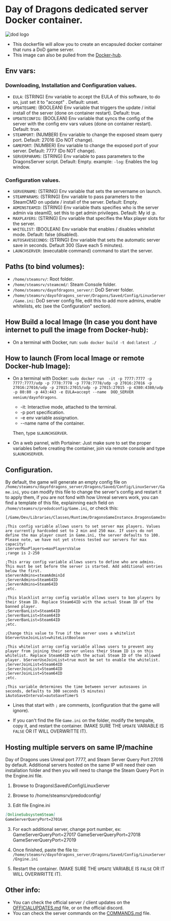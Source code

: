 # Day of Dragons dedicated server Docker container.
![dod logo](https://steamcdn-a.akamaihd.net/steamcommunity/public/images/apps/1088320/438449dd45a85b9285a9c2be55a7fcef5a3d3a4d.jpg)
- This dockerfile will allow you to create an encapsuled docker container that runs a DoD game server.
- This image can also be pulled from the [Docker-hub](https://hub.docker.com/repository/docker/xenium/dayofdragons/).

## Env vars:
### Downloading, Installation and Configuration values.
- ```EULA```: (STRING) Env variable to accept the EULA of this software, to do so, just set it to "accept" . Default: unset.
- ```UPDATEGAME```: (BOOLEAN) Env variable that triggers the update / initial install of the server (done on container restart). Default: true.
- ```UPDATECONFIG```: (BOOLEAN) Env variable that syncs the config of the server with the config env vars values (done on container restart). Default: true.
- ```STEAMPORT```: (NUMBER) Env variable to change the exposed steam query port. Default: 27016 (Do NOT change).
- ```GAMEPORT```: (NUMBER) Env variable to change the exposed port of your server. Default: 7777 (Do NOT change).
- ```SERVERPARAMS```: (STRING) Env variable to pass parameters to the DragonsServer script. Default: Empty. example: ```-log```: Enables the log window.
### Configuration values.
- ```SERVERNAME```: (STRING) Env variable that sets the servername on launch.
- ```STEAMPARAMS```: (STRING) Env variable to pass parameters to the SteamCMD on update / install of the server. Default: Empty.
- ```ADMINSTEAMID```: (STRING) Env variable thats specifies who is the server admin via steamID, set this to get admin privileges. Default: My id :p.
- ```MAXPLAYERS```: (STRING) Env variable that specifies the Max player slots for the server.
- ```WHITELIST```: (BOOLEAN) Env variable that enables / disables whitelist mode. Default: false (disabled).
- ```AUTOSAVESECONDS```: (STRING) Env variable that sets the automatic server save in seconds. Default 300 (Save each 5 minutes).
- ```LAUNCHSERVER```: (executable command) command to start the server.

## Paths (to bind volumes):
- ```/home/steamsrv/```: Root folder.
- ```/home/steamsrv/steamcmd/```: Steam Console folder.
- ```/home/steamsrv/dayofdragons_server/```: DoD Server folder.
- ```/home/steamsrv/dayofdragons_server/Dragons/Saved/Config/LinuxServer/Game.ini```: DoD server config file, edit this to add more admins, enable whitelists, etc (see the Configuration" section).

## How Build a local Image (In case you dont have internet to pull the image from Docker-hub):
- On a terminal with Docker, run: ```sudo docker build -t dod:latest ./```
## How to launch (From local Image or remote Docker-hub Image):
- On a terminal with Docker: ```sudo docker run  -it -p 7777:7777 -p 7777:7777/udp -p 7778:7778 -p 7778:7778/udp -p 27016:27016 -p 27016:27016/udp -p 27015:27015/udp -p 27015:27015 -p 4380:4380/udp -p 80:80 -p 443:443 -e EULA=accept --name  DOD_SERVER xenium/dayofdragons```.
  - -it: Interactive mode, attached to the terminal.
  - -p port specification.
  - -e env variable assignation.
  - --name name of the container.
  
  Then, type `$LAUNCHSERVER`.

- On a web pannel, with Portainer: Just make sure to set the proper variables before creating the container, join via remote console and type `$LAUNCHSERVER`.

## Configuration.
By default, the game will generate an empty config file on `/home/steamsrv/dayofdragons_server/Dragons/Saved/Config/LinuxServer/Game.ini`, you can modify this file to change the server's config and restart it to apply them, if you are not fond with how Unreal servers work, you can find a template of this file, explainning each field on `/home/steamsrv/predodconfig/Game.ini`, or check this:

```
[/Game/Dev/Libraries/Classes/Runtime/DragonsGameInstance.DragonsGameInstance_C]

;This config variable allows users to set server max players. Values are currently hardcoded set to 2 min and 250 max. If users do not define the max player count in Game.ini, the server defaults to 100. Please note, we have not yet stress tested our servers for max capacity!
iServerMaxPlayers=maxPlayersValue
;range is 2-250

;This array config variable allows users to define who are admins. This must be set before the server is started. Add additional entries below the first.
sServerAdmins=steamAdminId
;ServerAdmins=Steam64ID
;ServerAdmins=Steam64ID
;etc.

;This blacklist array config variable allows users to ban players by their Steam ID. Replace Steam64ID with the actual Steam ID of the banned player.
;ServerBanList=Steam64ID
;ServerBanList=Steam64ID
;ServerBanList=Steam64ID
;etc.

;Change this value to True if the server uses a whitelist
bServerUseJoinList=whiteListBoolean

;This whitelist array config variable allows users to prevent any player from joining their server unless their Steam ID is on this whitelist. Replace Steam64ID with the actual Steam ID of the allowed player. bServerUseJoinList=true must be set to enable the whitelist.
;ServerJoinList=Steam64ID
;ServerJoinList=Steam64ID
;ServerJoinList=Steam64ID
;etc.

;This variable determines the time between server autosaves in seconds, defaults to 300 seconds (5 minutes)
iAutoSaveInterval=autoSaveTimerS
```

* Lines that start with `;` are comments, (configuration that the game will ignore).

* If you can't find the file `Game.ini` on the folder, modify the tempalte, copy it, and restart the container.
(MAKE SURE THE `UPDATE` VARIABLE IS `FALSE` OR IT WILL OVERWRITTE IT).

## Hosting multiple servers on same IP/machine
Day of Dragons uses Unreal port 7777, and Steam Server Query Port 27016 by default. Additional servers hosted on the same IP will need their own installation folder and then you will need to change the Steam Query Port in the Engine.ini file.

1) Browse to Dragons\Saved\Config\LinuxServer 
1) Browse to /home/steamsrv/predodconfig/

2) Edit file Engine.ini

```MARKDOWN
[OnlineSubsystemSteam]
GameServerQueryPort=27016
```
3) For each additional server, change port number, ex:
GameServerQueryPort=27017
GameServerQueryPort=27018
GameServerQueryPort=27019

4) Once finished, paste the file to: `/home/steamsrv/dayofdragons_server/Dragons/Saved/Config/LinuxServer/Engine.ini`

5) Restart the container.
(MAKE SURE THE `UPDATE` VARIABLE IS `FALSE` OR IT WILL OVERWRITTE IT).

## Other info:
- You can check the official server / client updates on the [OFFICIALUPDATES.md](https://github.com/Frenzoid/DayofDragons/blob/master/OFFICIALUPDATES.md) file, or on the official discord.
- You can check the server commands on the [COMMANDS.md](https://github.com/Frenzoid/DayofDragons/blob/master/COMMANDS.md) file.
